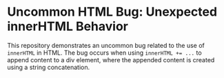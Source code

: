 # Uncommon HTML Bug: Unexpected innerHTML Behavior
This repository demonstrates an uncommon bug related to the use of `innerHTML` in HTML. The bug occurs when using `innerHTML += ...` to append content to a div element, where the appended content is created using a string concatenation.